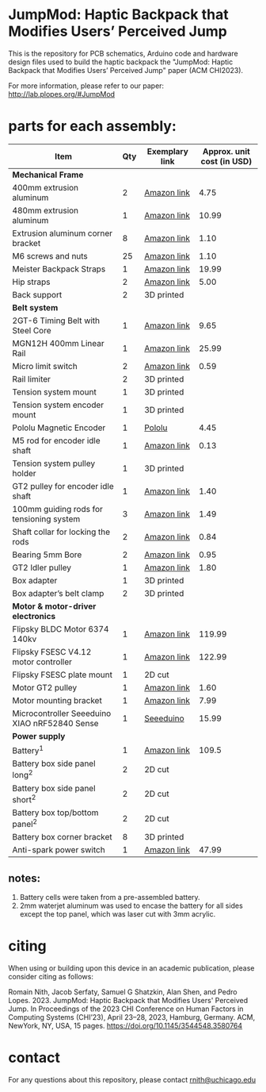 # JumpMod: Haptic Backpack that Modifies Users’ Perceived Jump

This is the repository for PCB schematics, Arduino code and hardware design files used to build the haptic backpack the "JumpMod: Haptic Backpack that Modifies Users’ Perceived Jump" paper (ACM CHI2023).

For more information, please refer to our paper: http://lab.plopes.org/#JumpMod

# parts for each assembly:

| **Item**                                      | **Qty** | **Exemplary link**                                                                                                                                                                                                                                        | **Approx. unit cost (in USD)** |
| --------------------------------------------- | ------- | --------------------------------------------------------------------------------------------------------------------------------------------------------------------------------------------------------------------------------------------------------- | ------------------------------ |
| **Mechanical Frame**                          |
| 400mm extrusion aluminum                      | 2       | [Amazon link](https://www.amazon.com/gp/product/B08Y8N7FD1/ref=ppx_yo_dt_b_search_asin_title?ie=UTF8&psc=1)                                                                                                                                               | 4.75                           |
| 480mm extrusion aluminum                      | 1       | [Amazon link](https://www.amazon.com/Coavoo-Aluminum-Extrusion-Extruded-Profiles/dp/B0B4J6D1R6/ref=sr_1_4?crid=1TWB9FE1O3XJL&keywords=480mm+T+Slot+2020+Aluminum&qid=1670883696&s=industrial&sprefix=480mm+t+slot+2020+aluminum%2Cindustrial%2C94&sr=1-4) | 10.99                          |
| Extrusion aluminum corner bracket             | 8       | [Amazon link](https://a.co/d/40E8cxs)                                                                                                                                               | 1.10                           |
| M6 screws and nuts                            | 25      | [Amazon link](https://a.co/d/0i1jSaT)                                                                                                                                               | 1.10                           |
| Meister Backpack Straps                       | 1       | [Amazon link](https://www.amazon.com/gp/product/B077MZQ57Y/ref=ppx_yo_dt_b_search_asin_title?ie=UTF8&psc=1)                                                                                                                                               | 19.99                          |
| Hip straps                                    | 2       | [Amazon link](https://www.amazon.com/Lashing-Adjustable-Tie-Down-Motorcycle-Luggage/dp/B07JRG7LJV/ref=sr_1_8?keywords=tie+down+strap&qid=1641501015&sprefix=tie+down+str,aps,84&sr=8-8&th=1)                                                              | 5.00                           |
| Back support                                  | 2       | 3D printed                                                                                                                                                                                                                                                |                                |
| **Belt system**                               |
| 2GT-6 Timing Belt with Steel Core             | 1       | [Amazon link](https://www.amazon.com/gp/product/B07BDG8B1S/ref=ox_sc_act_title_3?smid=A2TMCEJ2C8SAEN&psc=1)                                                                                                                                               | 9.65                           |
| MGN12H 400mm Linear Rail                      | 1       | [Amazon link](https://www.amazon.com/gp/product/B07SL1HHSS/ref=ppx_yo_dt_b_search_asin_title?ie=UTF8&psc=1)                                                                                                                                               | 25.99                          |
| Micro limit switch                            | 2       | [Amazon link](https://www.amazon.com/gp/product/B07X142VGC/ref=ppx_yo_dt_b_search_asin_title?ie=UTF8&psc=1)                                                                                                                                               | 0.59                           |
| Rail limiter                                  | 2       | 3D printed                                                                                                                                                                                                                                                |                                |
| Tension system mount                          | 1       | 3D printed                                                                                                                                                                                                                                                |                                |
| Tension system encoder mount                  | 1       | 3D printed                                                                                                                                                                                                                                                |                                |
| Pololu Magnetic Encoder                       | 1       | [Pololu](https://www.pololu.com/product/3081)                                                                                                                                                                                                             | 4.45                           |
| M5 rod for encoder idle shaft                 | 1       | [Amazon link](https://www.amazon.com/gp/product/B07F3T5FKL/ref=crt_ewc_title_dp_1?ie=UTF8&psc=1&smid=AYI27JSX7SHMW)                                                                                                                                       | 0.13                           |
| Tension system pulley holder                  | 1       | 3D printed                                                                                                                                                                                                                                                |                                |
| GT2 pulley for encoder idle shaft             | 1       | [Amazon link](https://www.amazon.com/WINSINN-Aluminum-Synchronous-Timing-Printer/dp/B077GNZK3J/ref=sr_1_4?crid=3IKLQEEXLAL0O&keywords=gt2+pulley&qid=1670885253&s=industrial&sprefix=gt2+pulley%2Cindustrial%2C151&sr=1-4)                                | 1.40                           |
| 100mm guiding rods for tensioning system      | 3       | [Amazon link](https://www.amazon.com/gp/product/B01B27MJC6/ref=ppx_yo_dt_b_search_asin_title?ie=UTF8&psc=1)                                                                                                                                               | 1.49                           |
| Shaft collar for locking the rods             | 2       | [Amazon link](https://www.amazon.com/Collar-Electroplate-Ferronickel-Technology-Accessories/dp/B08BZ5XS2L/ref=sr_1_3?dchild=1&keywords=5mm+collar&qid=1628267622&sr=8-3)                                                                                  | 0.84                           |
| Bearing 5mm Bore                              | 2       | [Amazon link](https://www.amazon.com/uxcell-605-2RS-Groove-Bearings-Double/dp/B082PR238W/ref=sr_1_4?keywords=5mm+Bore+Bearing&qid=1670882058&sr=8-4)                                                                                                      | 0.95                           |
| GT2 Idler pulley                              | 1       | [Amazon link](https://www.amazon.com/WINSINN-Aluminum-Timing-Pulley-Printer/dp/B07BPGYX3G/ref=sr_1_3?keywords=gt2+bearing+5mm+bore&qid=1670885165&sprefix=gt2+bearing+5mm+b%2Caps%2C143&sr=8-3)                                                           | 1.80                           |
| Box adapter                                   | 1       | 3D printed                                                                                                                                                                                                                                                |                                |
| Box adapter’s belt clamp                      | 2       | 3D printed                                                                                                                                                                                                                                                |                                |
| **Motor & motor-driver electronics**          |
| Flipsky BLDC Motor 6374 140kv                 | 1       | [Amazon link](https://www.amazon.com/gp/product/B08G87W7WP/ref=ppx_yo_dt_b_search_asin_title?ie=UTF8&psc=1)                                                                                                                                               | 119.99                         |
| Flipsky FSESC V4.12 motor controller          | 1       | [Amazon link](https://www.amazon.com/gp/product/B07GFB55NV/ref=ppx_yo_dt_b_search_asin_title?ie=UTF8&psc=1)                                                                                                                                               | 122.99                         |
| Flipsky FSESC plate mount                     | 1       | 2D cut                                                                                                                                                                                                                                                    |                                |
| Motor GT2 pulley                              | 1       | [Amazon link](https://www.amazon.com/GT2-Aluminum-Timing-Synchronous-Printer/dp/B08DD7BWKB/ref=sr_1_2?crid=1D7YQ4O6ZEKOJ&keywords=8mm+bore+timing+pulley+gt2+black&qid=1670884591&sprefix=8mm+bore+timing+pulley+gt2+bla%2Caps%2C102&sr=8-2)              | 1.60                           |
| Motor mounting bracket                        | 1       | [Amazon link](https://www.amazon.com/gp/product/B07H8YQYGV/ref=ppx_yo_dt_b_search_asin_title?ie=UTF8&psc=1)                                                                                                                                               | 7.99                           |
| Microcontroller Seeeduino XIAO nRF52840 Sense | 1       | [Seeeduino](https://www.seeedstudio.com/Seeed-XIAO-BLE-Sense-nRF52840-p-5253.html)                                                                                                                                                                        | 15.99                          |
| **Power supply**                              |
| Battery<sup>1</sup>                           | 1       | [Amazon link](https://www.amazon.com/Lithium-Battery-20000mAh-Electric-Bicycle/dp/B08VMX8F53/ref=sr_1_21?keywords=ebike%2Bbattery&qid=1670886049&sprefix=ebike%2Bbattery%2Caps%2C194&sr=8-21&th=1)                                                        | 109.5                          |
| Battery box side panel long<sup>2</sup>       | 2       | 2D cut                                                                                                                                                                                                                                                    |                                |
| Battery box side panel short<sup>2</sup>      | 2       | 2D cut                                                                                                                                                                                                                                                    |                                |
| Battery box top/bottom panel<sup>2</sup>      | 2       | 2D cut                                                                                                                                                                                                                                                    |                                |
| Battery box corner bracket                    | 8       | 3D printed                                                                                                                                                                                                                                                |                                |
| Anti-spark power switch                       | 1       | [Amazon link](https://www.amazon.com/DIYE-Electric-Skateboard-Anti-Spark-Longboard/dp/B07MTLV55T/ref=sr_1_4?keywords=anti+spark+switch&qid=1656348713&sprefix=antispark+,aps,80&sr=8-4)                                                                   | 47.99                          |

## notes:
1.	Battery cells were taken from a pre-assembled battery.
2.	2mm waterjet aluminum was used to encase the battery for all sides except the top panel, which was laser cut with 3mm acrylic.

# citing
When using or building upon this device in an academic publication, please consider citing as follows:

Romain Nith, Jacob Serfaty, Samuel G Shatzkin, Alan Shen, and Pedro Lopes. 2023. JumpMod: Haptic Backpack that Modifies Users' Perceived Jump. In Proceedings of the 2023 CHI Conference on Human Factors in Computing Systems (CHI’23), April 23–28, 2023, Hamburg, Germany. ACM, NewYork,  NY, USA, 15 pages. https://doi.org/10.1145/3544548.3580764

# contact
For any questions about this repository, please contact rnith@uchicago.edu
